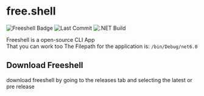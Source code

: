 # free.shell
![Freeshell Badge](https://img.shields.io/badge/Freeshell-Open%20Source!-9cf)
![Last Commit](https://img.shields.io/github/last-commit/iDevYT/freeshell?style=flat) 
![.NET Build](https://img.shields.io/github/workflow/status/iDevYT/freeshell/.NET?label=.NET%20Build&logo=.net&logoColor=blue)

Freeshell is a open-source CLI App  
That you can work too
The Filepath for the application is:
`/bin/Debug/net6.0`
  
## Download Freeshell

download freeshell by going to the releases tab and selecting the latest or pre release
